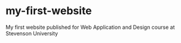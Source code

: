 # my-first-website
My first website published for Web Application and Design course at Stevenson University
